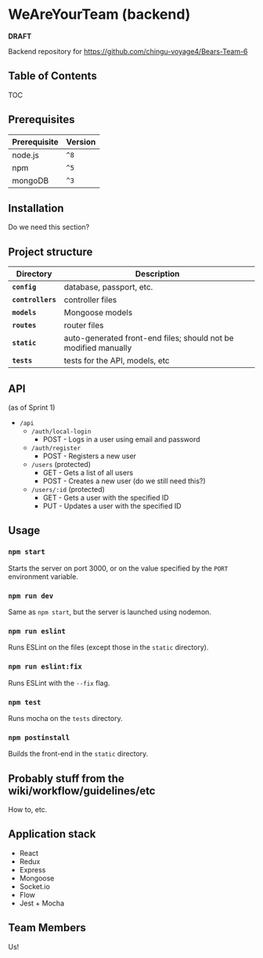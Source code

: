 # WeAreYourTeam (backend)

**DRAFT**

Backend repository for https://github.com/chingu-voyage4/Bears-Team-6

## Table of Contents

TOC

## Prerequisites

| Prerequisite | Version |
| ------------ | ------- |
| node.js      | `^8`    |
| npm          | `^5`    |
| mongoDB      | `^3`    |

## Installation

Do we need this section?

## Project structure

| Directory         | Description                                                     |
| ----------------- | --------------------------------------------------------------- |
| **`config`**      | database, passport, etc.                                        |
| **`controllers`** | controller files                                                |
| **`models`**      | Mongoose models                                                 |
| **`routes`**      | router files                                                    |
| **`static`**      | auto-generated front-end files; should not be modified manually |
| **`tests`**       | tests for the API, models, etc                                  |

## API

(as of Sprint 1)

* `/api`
  * `/auth/local-login`
    * POST - Logs in a user using email and password
  * `/auth/register`
    * POST - Registers a new user
  * `/users` (protected)
    * GET - Gets a list of all users
    * POST - Creates a new user (do we still need this?)
  * `/users/:id` (protected)
    * GET - Gets a user with the specified ID
    * PUT - Updates a user with the specified ID

## Usage

### `npm start`

Starts the server on port 3000, or on the value specified by the `PORT` environment variable.

### `npm run dev`

Same as `npm start`, but the server is launched using nodemon.

### `npm run eslint`

Runs ESLint on the files (except those in the `static` directory).

### `npm run eslint:fix`

Runs ESLint with the `--fix` flag.

### `npm test`

Runs mocha on the `tests` directory.

### `npm postinstall`

Builds the front-end in the `static` directory.

## Probably stuff from the wiki/workflow/guidelines/etc

How to, etc.

## Application stack

* React
* Redux
* Express
* Mongoose
* Socket.io
* Flow
* Jest + Mocha

## Team Members

Us!
